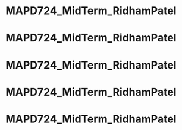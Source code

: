 # MAPD724_MidTerm_RidhamPatel
# MAPD724_MidTerm_RidhamPatel
# MAPD724_MidTerm_RidhamPatel
# MAPD724_MidTerm_RidhamPatel
# MAPD724_MidTerm_RidhamPatel
